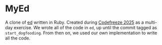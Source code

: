# MyEd

A clone of [ed](https://linux.die.net/man/1/ed) written in Ruby. 
Created during [Codefreeze 2025](https://codefreeze.fi) as a multi-day exercise. 
We wrote all of the code in `ed`, up until the commit tagged as `start_dogfooding`. 
From then on, we used our own implementation to write all the code.
